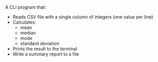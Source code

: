 A CLI program that:
- Reads CSV file with a single column of integers (one value per line)
- Calculates:
    - mean
    - median
    - mode
    - standard deviation
- Prints the result to the terminal
- Write a summary report to a file
